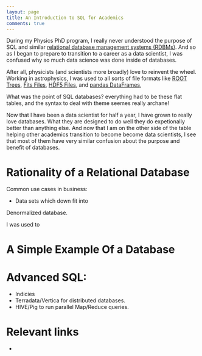 ```yaml
---
layout: page
title: An Introduction to SQL for Academics
comments: true
---
```


During my Physics PhD program, I really never understood the purpose of SQL and
similar [relational database management systems 
(RDBMs)](http://en.wikipedia.org/wiki/Relational_database_management_system).
And so as I began to prepare to transition to a career as a data scientist, I was
confused why so much data science was done inside of databases.

After all, physicists (and scientists more broadly) love to reinvent the wheel. 
Working in astrophysics,
I was used to all sorts of file formats like
[ROOT Trees](http://en.wikipedia.org/wiki/ROOT), 
[Fits Files](http://en.wikipedia.org/wiki/FITS),
[HDF5 Files](http://en.wikipedia.org/wiki/Hierarchical_Data_Format),
and [pandas DataFrames](http://en.wikipedia.org/wiki/Pandas_(software)),

What was the point of SQL databases? everything had to be these flat tables, and the syntax
to deal with theme seemes really archane!

Now that I have been a data scientist for half a year, I have grown to really love databases.
What they are designed to do well they do expetionally better than anything else.
And now that I am on the other side of the table 
helping other academics transition to become become data scientists, I see that
most of them have very similar confusion about the purpose and benefit of databases.

# Rationality of a Relational Database

Common use cases in business:
* Data sets which down fit into

Denormalized database.

I was used to 

# A Simple Example Of a Database


# Advanced SQL: 

* Indicies
* Terradata/Vertica for distributed databases.
* HIVE/Pig to run parallel Map/Reduce queries.

# Relevant links

* 

